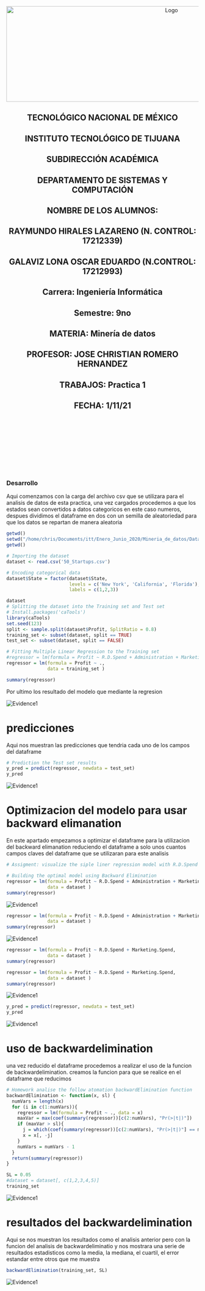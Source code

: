 <p align="center">
    <img alt="Logo" src="https://www.tijuana.tecnm.mx/wp-content/uploads/2021/08/liston-de-logos-oficiales-educacion-tecnm-FEB-2021.jpg" width=850 height=250>
</p>

<H2><p align="Center">TECNOLÓGICO NACIONAL DE MÉXICO</p></H2>

<H2><p align="Center">INSTITUTO TECNOLÓGICO DE TIJUANA</p></H2>

<H2><p align="Center">SUBDIRECCIÓN ACADÉMICA</p></H2>

<H2><p align="Center">DEPARTAMENTO DE SISTEMAS Y COMPUTACIÓN</p></H2>

<H2><p align="Center">NOMBRE DE LOS ALUMNOS: </p></H2>

<H2><p align="Center">RAYMUNDO HIRALES LAZARENO (N. CONTROL: 17212339)</p></H2>

<H2><p align="Center">GALAVIZ LONA OSCAR EDUARDO (N.CONTROL: 17212993)</p></H2>

<H2><p align="Center">Carrera: Ingeniería Informática</p></H2>

<H2><p align="Center">Semestre: 9no </p></H2>

<H2><p align="Center">MATERIA: Minería de datos</p></H2>

<H2><p align="Center">PROFESOR: JOSE CHRISTIAN ROMERO HERNANDEZ</p></H2>

<H2><p align="Center">TRABAJOS: Practica 1</p></H2>

<H2><p align="Center">FECHA: 1/11/21</p></H2>

<br>
<br>
<br>
<br>
<br>
<br>
<br>
<br>

### Desarrollo 
Aqui comenzamos con la carga del archivo csv que se utilizara para el analisis de datos de esta practica, una vez cargados procedemos a que los estados sean convertidos a datos categoricos en este caso numeros, despues dividimos el dataframe en dos con un semilla de aleatoriedad para que los datos se repartan de manera aleatoria

```R
getwd()
setwd("/home/chris/Documents/itt/Enero_Junio_2020/Mineria_de_datos/DataMining/MachineLearning/MultipleLinearRegression")
getwd()

# Importing the dataset
dataset <- read.csv('50_Startups.csv')

# Encoding categorical data 
dataset$State = factor(dataset$State,
                       levels = c('New York', 'California', 'Florida'),
                       labels = c(1,2,3))

dataset
# Splitting the dataset into the Training set and Test set
# Install.packages('caTools')
library(caTools)
set.seed(123)
split <- sample.split(dataset$Profit, SplitRatio = 0.8)
training_set <- subset(dataset, split == TRUE)
test_set <- subset(dataset, split == FALSE)

# Fitting Multiple Linear Regression to the Training set
#regressor = lm(formula = Profit ~ R.D.Spend + Administration + Marketing.Spend + State)
regressor = lm(formula = Profit ~ .,
               data = training_set )

summary(regressor)
```
Por ultimo los resultado del modelo que mediante la regresion  

<img alt="Evidence1" src="./../../Unidad 3/Practica 2/IMG/summary.PGN">

# predicciones
Aqui nos muestran las predicciones que tendria cada uno de los campos del dataframe

```R
# Prediction the Test set results
y_pred = predict(regressor, newdata = test_set)
y_pred
```
<img alt="Evidence1" src="./../../Unidad 3/Practica 2/IMG/prediccion en y.PGN">

# Optimizacion del modelo para usar backward elimanation
En este apartado empezamos a optimizar el dataframe para la utilizacion del backward elimanation reduciendo el dataframe a solo unos cuantos campos claves del dataframe que se utilizaran para este analisis

```R
# Assigment: visualize the siple liner regression model with R.D.Spend 

# Building the optimal model using Backward Elimination
regressor = lm(formula = Profit ~ R.D.Spend + Administration + Marketing.Spend + State,
               data = dataset )
summary(regressor)
```
<img alt="Evidence1" src="./../../Unidad 3/Practica 2/IMG/summary regresor.PGN">

```R
regressor = lm(formula = Profit ~ R.D.Spend + Administration + Marketing.Spend,
               data = dataset )
summary(regressor)
```
<img alt="Evidence1" src="./../../Unidad 3/Practica 2/IMG/no state.PGN">

```R
regressor = lm(formula = Profit ~ R.D.Spend + Marketing.Spend,
               data = dataset )
summary(regressor)

regressor = lm(formula = Profit ~ R.D.Spend + Marketing.Spend,
               data = dataset )
summary(regressor)
```
<img alt="Evidence1" src="./../../Unidad 3/Practica 2/IMG/no administration.PGN">

```R
y_pred = predict(regressor, newdata = test_set)
y_pred
```
<img alt="Evidence1" src="./../../Unidad 3/Practica 2/IMG/new prediccion en y.PGN">

# uso de backwardelimination
una vez reducido el dataframe procedemos a realizar el uso de la funcion de backwardelimination. creamos la funcion para que se realice en el dataframe que reducimos

```R
# Homework analise the follow atomation backwardElimination function 
backwardElimination <- function(x, sl) {
  numVars = length(x)
  for (i in c(1:numVars)){
    regressor = lm(formula = Profit ~ ., data = x)
    maxVar = max(coef(summary(regressor))[c(2:numVars), "Pr(>|t|)"])
    if (maxVar > sl){
      j = which(coef(summary(regressor))[c(2:numVars), "Pr(>|t|)"] == maxVar)
      x = x[, -j]
    }
    numVars = numVars - 1
  }
  return(summary(regressor))
}

SL = 0.05
#dataset = dataset[, c(1,2,3,4,5)]
training_set
```
<img alt="Evidence1" src="./../../Unidad 3/Practica 2/IMG/training set.PGN">

# resultados del backwardelimination
Aqui se nos muestran los resultados como el analisis anterior pero con la funcion del analisis de backwardeliminatio y nos mostrara una serie de resultados estadisticos como la media, la mediana, el cuartil, el error estandar entre otros que me muestra

```R
backwardElimination(training_set, SL)
```

<img alt="Evidence1" src="./../../Unidad 3/Practica 2/IMG/backward.PGN">